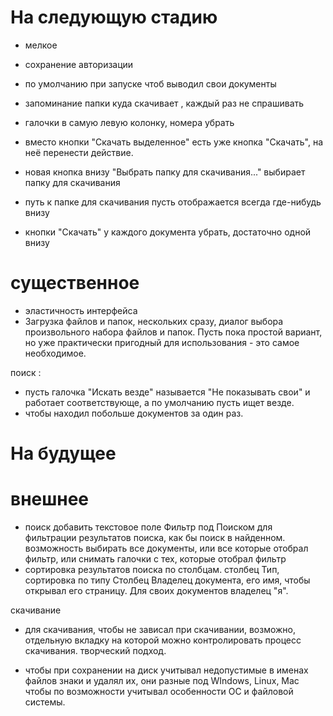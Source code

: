На следующую стадию
==============================

* мелкое

* сохранение авторизации
* по умолчанию при запуске чтоб выводил свои документы
* запоминание папки куда скачивает , каждый раз не спрашивать
* галочки в самую левую колонку, номера убрать
* вместо кнопки "Скачать выделенное" есть уже кнопка "Скачать", на неё перенести действие.
* новая кнопка внизу "Выбрать папку для скачивания..." выбирает папку для скачивания
* путь к папке для скачивания пусть отображается всегда где-нибудь внизу
* кнопки "Скачать" у каждого документа убрать, достаточно одной внизу 

существенное
================
* эластичность интерфейса
* Загрузка файлов и папок, нескольких сразу, диалог выбора произвольного набора файлов и папок. Пусть пока простой вариант, но уже практически пригодный для использования - это самое необходимое.

поиск : 
* пусть галочка "Искать везде" называется "Не показывать свои" и работает соответствующе, а по умолчанию пусть ищет везде.
* чтобы находил побольше документов за один раз.


На будущее
==============


внешнее
=========

* поиск
добавить текстовое поле Фильтр под Поиском для фильтрации результатов поиска, как бы поиск в найденном.
возможность выбирать все документы, или все которые отобрал фильтр, или снимать галочки с тех, которые отобрал фильтр
* сортировка результатов поиска по столбцам.
столбец Тип, сортировка по типу Столбец Владелец документа, его имя, чтобы открывал его страницу. Для своих документов владелец "я".

скачивание
* для скачивания, чтобы не зависал при скачивании, возможно, отдельную вкладку на которой можно контролировать процесс скачивания. творческий подход.

* чтобы при сохранении на диск учитывал недопустимые в именах файлов знаки и удалял их, они разные под WIndows, Linux, Mac чтобы по возможности учитывал особенности ОС и файловой системы.